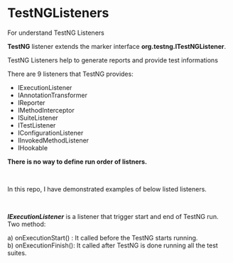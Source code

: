 # TestNGListeners
For understand TestNG Listeners

<p><strong>TestNG</strong>&nbsp;listener extends the marker interface&nbsp;<strong>org.testng.ITestNGListener</strong>.</p>
<p>TestNG Listeners help to generate reports and provide test informations</p>
<p>There are 9 listeners that TestNG provides:</p>
<ul>
    <li>IExecutionListener</li>
    <li>IAnnotationTransformer</li>
    <li>IReporter</li>
    <li>IMethodInterceptor</li>
    <li>ISuiteListener</li>
    <li>ITestListener</li>
    <li>IConfigurationListener</li>
    <li>IInvokedMethodListener</li>
    <li>IHookable</li>
    
</ul>

<p><strong>There is no way to define run order of listners.</strong></p>
<p>&nbsp;</p>
<p>In this repo, I have demonstrated examples of below listed listeners.</p>
<p>&nbsp;</p>

<p><em><strong>IExecutionListener</strong> </em>is a listener that trigger start and end of TestNG run. Two method:</p>
<p>a) onExecutionStart() : It called before the TestNG starts running.<br />b) onExecutionFinish(): It called after TestNG is done running all the test suites.</p>

